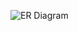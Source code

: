 ![ER Diagram](https://user-images.githubusercontent.com/25593090/198124992-01a28ed1-5122-4c30-a43c-47ccd6110b3f.png)
